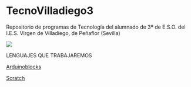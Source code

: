 # TecnoVilladiego3
Repositorio de programas de Tecnología del alumnado de 3º de E.S.O. del I.E.S. Virgen de Villadiego, de Peñaflor (Sevilla)

![](imágenes/logo_fondo_transparente200x300.png)


LENGUAJES QUE TRABAJAREMOS

[Arduinoblocks](arduinoblocks/arduinoblocks.md)

[Scratch](http://scratch.mit.edu)
